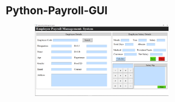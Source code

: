 # Python-Payroll-GUI
<p align="center">
  <img src="https://github.com/sanketwin/Python-Payroll-GUI/blob/main/PayRoll/Employee%20Payroll.PNG" width="350" title="Calculator">

</p>
